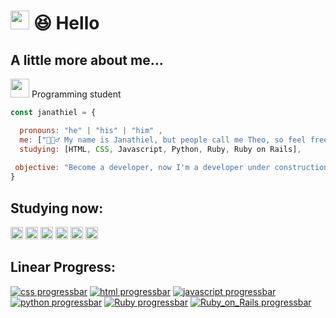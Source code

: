 # <img src="https://media.giphy.com/media/hvRJCLFzcasrR4ia7z/giphy.gif" width="30"> 😆 Hello

<h2>A little more about me...</h2>
 
<p><img src="https://media.giphy.com/media/WUlplcMpOCEmTGBtBW/giphy.gif" width="30"> Programming student<p>
  
```javascript
const janathiel = {

  pronouns: "he" | "his" | "him" ,
  me: ["🙋🏽‍♂️ My name is Janathiel, but people call me Theo, so feel free to choose"],
  studying: [HTML, CSS, Javascript, Python, Ruby, Ruby on Rails],
  
 objective: "Become a developer, now I'm a developer under construction"
}
```

<h2> Studying now: </h2>
 
  <code><img height="20" src="https://img.shields.io/badge/HTML5-E34F26?style=for-the-badge&logo=html5&logoColor=white"></code>
  <code><img height="20" src="https://img.shields.io/badge/CSS3-1572B6?style=for-the-badge&logo=css3&logoColor=white"></code>
  <code><img height="20" src="https://img.shields.io/badge/JavaScript-F7DF1E?style=for-the-badge&logo=javascript&logoColor=black"></code>
  <code><img height="20" src="https://img.shields.io/badge/Python-F7DF1E?style=for-the-badge&logo=python&logoColor=black"></code>
  <code><img height="20" src="https://img.shields.io/badge/Ruby-CC342D?style=for-the-badge&logo=ruby&logoColor=white"></code>
  <code><img height="20" src="https://img.shields.io/badge/Ruby_on_Rails-CC0000?style=for-the-badge&logo=ruby-on-rails&logoColor=white"></code>


<h2> Linear Progress: </h2>

[![css progressbar](https://readme-components.vercel.app/api?component=linearprogress&skill=css&value=70)](https://github.com/harish-sethuraman/readme-components)
[![html progressbar](https://readme-components.vercel.app/api?component=linearprogress&skill=html&value=70)](https://github.com/harish-sethuraman/readme-components)
[![javascript progressbar](https://readme-components.vercel.app/api?component=linearprogress&skill=javascript&value=20)](https://github.com/harish-sethuraman/readme-components)
[![python progressbar](https://readme-components.vercel.app/api?component=linearprogress&skill=python&value=20)](https://github.com/harish-sethuraman/readme-components)
[![Ruby progressbar](https://readme-components.vercel.app/api?component=linearprogress&skill=ruby&value=10)](https://github.com/harish-sethuraman/readme-components)
[![Ruby_on_Rails progressbar](https://readme-components.vercel.app/api?component=linearprogress&skill=rubyOnRails&value=10)](https://github.com/harish-sethuraman/readme-components)
